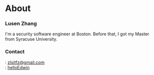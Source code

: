 # About


### Lusen Zhang

I'm a security software engineer at Boston. Before that, I got my Master from Syracuse University.  

### Contact

<i class="far fa-envelope"></i>: zlsitfz@gmail.com  
<i class="fab fa-instagram"></i>: [helloEdwin](https://www.instagram.com/helloedwin_/)


 <head> 
    <script defer src="https://use.fontawesome.com/releases/v5.0.13/js/all.js"></script> 
    <script defer src="https://use.fontawesome.com/releases/v5.0.13/js/v4-shims.js"></script> 
</head> 
<link rel="stylesheet" href="https://use.fontawesome.com/releases/v5.0.13/css/all.css">
